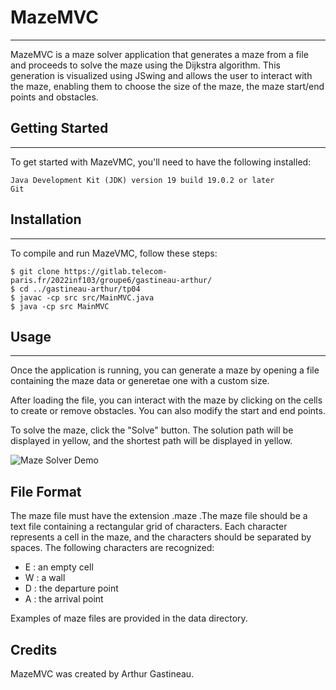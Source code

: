 # MazeMVC
***
MazeMVC is a maze solver application that generates a maze from a file and proceeds to solve the maze using the Dijkstra algorithm. This generation is visualized using JSwing and allows the user to interact with the maze, enabling them to choose the size of the maze, the maze start/end points and obstacles.

## Getting Started
***
To get started with MazeVMC, you'll need to have the following installed:

    Java Development Kit (JDK) version 19 build 19.0.2 or later
    Git

## Installation
***
To compile and run MazeVMC, follow these steps:

    $ git clone https://gitlab.telecom-paris.fr/2022inf103/groupe6/gastineau-arthur/
    $ cd ../gastineau-arthur/tp04
    $ javac -cp src src/MainMVC.java
    $ java -cp src MainMVC

## Usage
***
Once the application is running, you can generate a maze by opening a file containing the maze data or generetae one with a custom size. 

After loading the file, you can interact with the maze by clicking on the cells to create or remove obstacles. You can also modify the start and end points.

To solve the maze, click the "Solve" button. The solution path will be displayed in yellow, and the shortest path will be displayed in yellow.

![Maze Solver Demo](demo.gif)

## File Format

The maze file must have the extension .maze .The maze file should be a text file containing a rectangular grid of characters. Each character represents a cell in the maze, and the characters should be separated by spaces. The following characters are recognized:

- E : an empty cell
- W : a wall
- D : the departure point
- A : the arrival point

Examples of maze files are provided in the data directory.

## Credits

MazeMVC was created by Arthur Gastineau.


